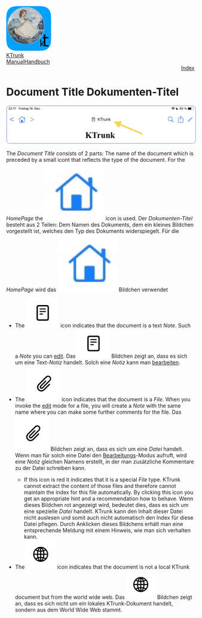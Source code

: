 <div class="hGrid">
  <div class="grid-1">
    <a href="./../index.html"><img src="./../logo120.png"></a>
  </div>
  <div class="grid-2">
    <div class="gridTitle"><a href="./../index.html">KTrunk</a></div>
    <div class="gridTitle"><a href="./../Manual.html"><span class="en">Manual</span><span class="de">Handbuch</span></a></div>
    <div class="gridDescription" style="text-align: right;"><a href="Index.html">Index</a></div>
  </div>
<div class="gridBreak"></div>
</div>



<h1>
  <span class="en">Document Title</span>
  <span class="de">Dokumenten-Titel</span>
</h1>
<img src="DocumentTitle.jpg" style="border: 2px solid #B0C4DE; border-radius: 10px;">
<p>
  <span class="en">The <i>Document Title</i> consists of 2 parts: The name of the document which is preceded by a small icont that reflects the type of the document. For the <i>HomePage</i> the <img src="buttons/home.png" class="inLineImg"> icon is used.</span>
  <span class="de">Der <i>Dokumenten-Titel</i> besteht aus 2 Teilen: Dem Namen des Dokuments, dem ein kleines Bildchen vorgestellt ist, welches den Typ des Dokuments widerspiegelt. Für die <i>HomePage</i> wird das <img src="buttons/home.png" class="inLineImg"> Bildchen verwendet</span>
</p>
<ul>
  <li>
    <span class="en">The <img src="buttons/note.jpg" class="inLineImg"> icon indicates that the document is a text <i>Note</i>. Such a <i>Note</i> you can <a href="EditMode.html">edit</a>.</span>
    <span class="de">Das <img src="buttons/note.jpg" class="inLineImg"> Bildchen zeigt an, dass es sich um eine Text-<i>Notiz</i> handelt. Solch eine <i>Notiz</i> kann man <a href="EditMode.html">bearbeiten</a>.</span>
  </li>
  <li>
    <span class="en">The <img src="buttons/file.jpg" class="inLineImg"> icon indicates that the document is a <i>File</i>. When you invoke the <a href="EditMode.html">edit</a> mode for a file, you will create a <i>Note</i> with the same name where you can make some further comments for the file.</span>
    <span class="de">Das <img src="buttons/file.jpg" class="inLineImg"> Bildchen zeigt an, dass es sich um eine <i>Datei</i> handelt. Wenn man für solch eine Datei den <a href="EditMode.html">Bearbeitungs</a>-Modus aufruft, wird eine <i>Notiz</i> gleichen Namens erstellt, in der man zusätzliche Kommentare zu der Datei schreiben kann.</span>
  </li>
  <ul>
    <li>
      <span class="en">If this icon is red it indicates that it is a special <i>File</i> type. KTrunk cannot extract the content of those files and therefore cannot maintain the index for this file automatically. By clicking this icon you get an appropriate hint and a recommendation how to behave.</span>
      <span class="de">Wenn dieses Bildchen rot angezeigt wird, bedeutet dies, dass es sich um eine spezielle <i>Datei</i> handelt. KTrunk kann den Inhalt dieser Datei nicht auslesen und somit auch nicht automatisch den Index für diese Datei pflegen. Durch Anklicken dieses Bildchens erhält man eine entsprechende Meldung mit einem Hinweis, wie man sich verhalten kann.</span>
    </li>
  </ul>
  <li>
    <span class="en">The <img src="buttons/web.jpg" class="inLineImg"> icon indicates that the document is not a local KTrunk document but from the world wide web.</span>
    <span class="de">Das <img src="buttons/web.jpg" class="inLineImg"> Bildchen zeigt an, dass es sich nicht um ein lokales KTrunk-Dokument handelt, sondern aus dem World Wide Web stammt.</span>
  </li>
</ul>


